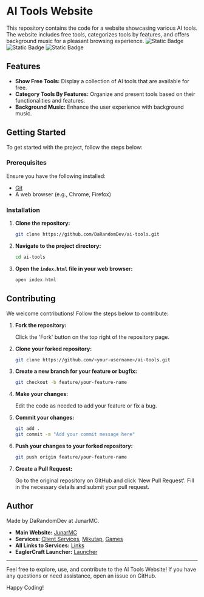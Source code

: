 # AI Tools Website

This repository contains the code for a website showcasing various AI tools. The website includes free tools, categorizes tools by features, and offers background music for a pleasant browsing experience.
![Static Badge](https://img.shields.io/badge/Javascript-purple)
![Static Badge](https://img.shields.io/badge/A-JN-REPO-orange)
![Static Badge](https://img.shields.io/badge/HTML-green)

## Features

- **Show Free Tools:** Display a collection of AI tools that are available for free.
- **Category Tools By Features:** Organize and present tools based on their functionalities and features.
- **Background Music:** Enhance the user experience with background music.

## Getting Started

To get started with the project, follow the steps below:

### Prerequisites

Ensure you have the following installed:

- [Git](https://git-scm.com/)
- A web browser (e.g., Chrome, Firefox)

### Installation

1. **Clone the repository:**

    ```bash
    git clone https://github.com/DaRandomDev/ai-tools.git
    ```

2. **Navigate to the project directory:**

    ```bash
    cd ai-tools
    ```

3. **Open the `index.html` file in your web browser:**

    ```bash
    open index.html
    ```

## Contributing

We welcome contributions! Follow the steps below to contribute:

1. **Fork the repository:**

    Click the 'Fork' button on the top right of the repository page.

2. **Clone your forked repository:**

    ```bash
    git clone https://github.com/<your-username>/ai-tools.git
    ```

3. **Create a new branch for your feature or bugfix:**

    ```bash
    git checkout -b feature/your-feature-name
    ```

4. **Make your changes:**

    Edit the code as needed to add your feature or fix a bug.

5. **Commit your changes:**

    ```bash
    git add .
    git commit -m "Add your commit message here"
    ```

6. **Push your changes to your forked repository:**

    ```bash
    git push origin feature/your-feature-name
    ```

7. **Create a Pull Request:**

    Go to the original repository on GitHub and click 'New Pull Request'. Fill in the necessary details and submit your pull request.

## Author

Made by DaRandomDev at JunarMC.

- **Main Website:** [JunarMC](https://junarmc.xyz)
- **Services:** [Client Services](https://client.junarmc.xyz/), [Mikutap](https://client.junarmc.xyz/mikutap), [Games](https://client.junarmc.xyz/games)
- **All Links to Services:** [Links](https://links.junarmc.xyz)
- **EaglerCraft Launcher:** [Launcher](https://launch.junarmc.xyz)

---

Feel free to explore, use, and contribute to the AI Tools Website! If you have any questions or need assistance, open an issue on GitHub.

Happy Coding!
```
